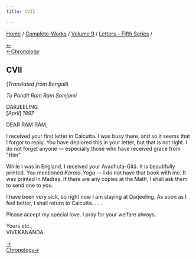 ```yaml
---
title: CVII

---
```

<div>

[Home](../../../index.htm) / [Complete-Works](../../complete_works.htm)
/ [Volume 9](../volume_9_contents.htm) / [Letters – Fifth
Series](letters_fifth_series_contents.htm) /

[←](106_mrs_bull.htm)  
[←Chronology](106_mrs_bull.htm)

## CVII

(*Translated from Bengali*)

*To Pandit Ram Ram Samjami*

DARJEELING  
\[*April*\] *1897*

DEAR RAM RAM,

I received your first letter in Calcutta. I was busy there, and so it
seems that I forgot to reply. You have deplored this in your letter, but
that is not right. I do not forget anyone — especially those who have
received grace from "Him".

While I was in England, I received your Avadhuta-Gitâ. It is beautifully
printed. You mentioned *Karma-Yoga* — I do not have that book with me.
It was printed in Madras. If there are any copies at the Math, I shall
ask them to send one to you.

I have been very sick, so right now I am staying at Darjeeling. As soon
as I feel better, I shall return to Calcutta. . . .

Please accept my special love. I pray for your welfare always.

Yours etc.,  
VIVEKANANDA

[→](108_miss_noble.htm)  
[Chronology→](108_miss_noble.htm)

</div>
